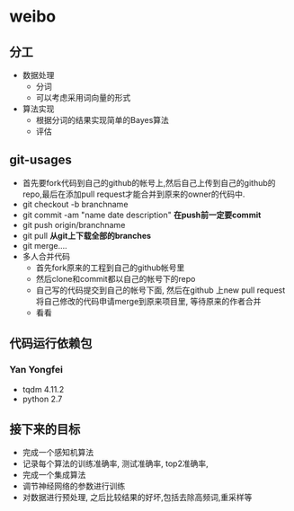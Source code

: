 # weibo
## 分工
- 数据处理
    - 分词
    - 可以考虑采用词向量的形式
- 算法实现
    - 根据分词的结果实现简单的Bayes算法
    - 评估
## git-usages
- 首先要fork代码到自己的github的帐号上,然后自己上传到自己的github的repo,最后在添加pull request才能合并到原来的owner的代码中.
- git checkout -b branchname
- git commit -am "name date description" __在push前一定要commit__
- git push origin/branchname
- git pull __从git上下载全部的branches__
- git merge....
- 多人合并代码
    - 首先fork原来的工程到自己的github帐号里
    - 然后clone和commit都以自己的帐号下的repo
    - 自己写的代码提交到自己的帐号下面, 然后在github 上new pull request将自己修改的代码申请merge到原来项目里, 等待原来的作者合并
    - 看看


## 代码运行依赖包
### Yan Yongfei
- tqdm 4.11.2
- python 2.7

## 接下来的目标
- 完成一个感知机算法
- 记录每个算法的训练准确率, 测试准确率, top2准确率, 
- 完成一个集成算法
- 调节神经网络的参数进行训练
- 对数据进行预处理, 之后比较结果的好坏,包括去除高频词,重采样等 